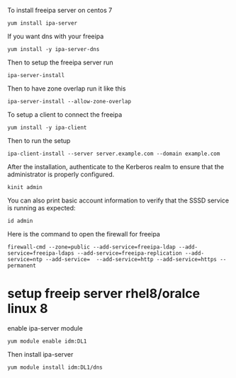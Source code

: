To install freeipa server on centos 7 
```
yum install ipa-server
```

If you want dns with your freeipa

```
yum install -y ipa-server-dns

```

Then to setup the freeipa server run 

```
ipa-server-install
```

Then to have zone overlap run it like this 
```
ipa-server-install --allow-zone-overlap
```

To setup a client to connect the freeipa 

```
yum install -y ipa-client
```
Then to run the setup 
```
ipa-client-install --server server.example.com --domain example.com
```
After the installation, authenticate to the Kerberos realm to ensure that the administrator is properly configured.
```
kinit admin
```
You can also print basic account information to verify that the SSSD service is running as expected:
```
id admin
```
Here is the command to open the firewall for freeipa 

```
firewall-cmd --zone=public --add-service=freeipa-ldap --add-service=freeipa-ldaps --add-service=freeipa-replication --add-service=ntp --add-service=  --add-service=http --add-service=https --permanent

```

# setup freeip server rhel8/oralce linux 8 

enable ipa-server module 

```
yum module enable idm:DL1
```
Then install ipa-server 
```
yum module install idm:DL1/dns
```


```
